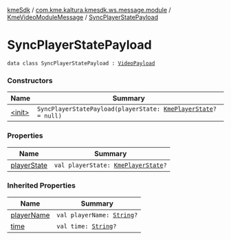 [kmeSdk](../../../index.md) / [com.kme.kaltura.kmesdk.ws.message.module](../../index.md) / [KmeVideoModuleMessage](../index.md) / [SyncPlayerStatePayload](./index.md)

# SyncPlayerStatePayload

`data class SyncPlayerStatePayload : `[`VideoPayload`](../-video-payload/index.md)

### Constructors

| Name | Summary |
|---|---|
| [&lt;init&gt;](-init-.md) | `SyncPlayerStatePayload(playerState: `[`KmePlayerState`](../../../com.kme.kaltura.kmesdk.ws.message.type/-kme-player-state/index.md)`? = null)` |

### Properties

| Name | Summary |
|---|---|
| [playerState](player-state.md) | `val playerState: `[`KmePlayerState`](../../../com.kme.kaltura.kmesdk.ws.message.type/-kme-player-state/index.md)`?` |

### Inherited Properties

| Name | Summary |
|---|---|
| [playerName](../-video-payload/player-name.md) | `val playerName: `[`String`](https://kotlinlang.org/api/latest/jvm/stdlib/kotlin/-string/index.html)`?` |
| [time](../-video-payload/time.md) | `val time: `[`String`](https://kotlinlang.org/api/latest/jvm/stdlib/kotlin/-string/index.html)`?` |
